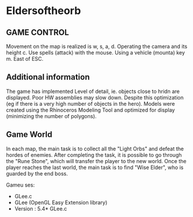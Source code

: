 # Eldersoftheorb

## GAME CONTROL 
Movement on the map is realized is w, s, a, d.
Operating the camera and its height c.
Use spells (attack) with the mouse.
Using a vehicle (mounta) key m.
East of ESC.

## Additional information     
The game has implemented Level of detail, ie. objects close to hridn are displayed. Poor HW assemblies may slow down. Despite this optimization (eg if there is a very high number of objects in the hero). Models were created using the Rhinoceros Modeling Tool and optimized for display (minimizing the number of polygons).
 
 
## Game World 
In each map, the main task is to collect all the "Light Orbs" and defeat the hordes of enemies. After completing the task, it is possible to go through the "Rune Stone", which will transfer the player to the new world. Once the player reaches the last world, the main task is to find "Wise Elder", who is guarded by the end boss.

Gameu ses: 
* GLee.c
* GLee (OpenGL Easy Extension library)
* Version : 5.4* GLee.c
